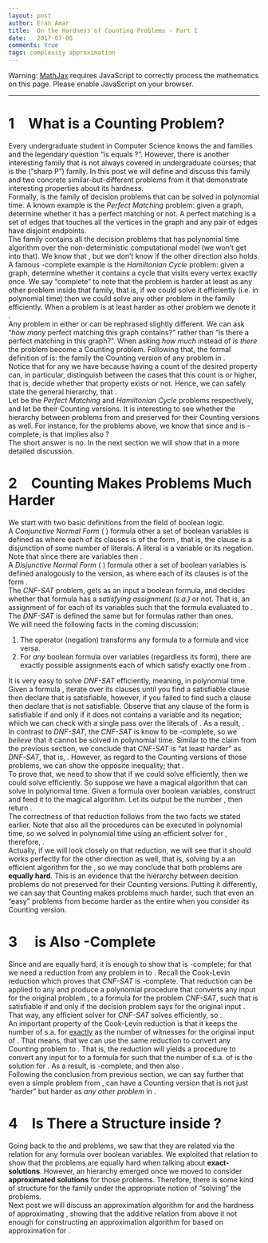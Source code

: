 ```yaml
---
layout: post
author: Eran Amar
title:  On the Hardness of Counting Problems - Part 1
date:   2017-07-06
comments: true
tags: complexity approximation
---
```



<script type="math/tex">
\newcommand{\lyxlock}{}
</script>
<noscript>
<div class="warning">
Warning: <a href="http://www.mathjax.org/">MathJax</a> requires JavaScript to correctly process the mathematics on this page. Please enable JavaScript on your browser.
</div><hr>
</hr></noscript>



<h1 class="Section">
<a class="toc" name="toc-Section-1">1</a> What is a Counting Problem?
</h1>
<div class="Unindented">
Every undergraduate student in Computer Science knows the <span class="MathJax_Preview"><script type="math/tex">
\mathcal{P}
</script>
</span> and <span class="MathJax_Preview"><script type="math/tex">
\mathcal{NP}
</script>
</span> families and the legendary question “is <span class="MathJax_Preview"><script type="math/tex">
\mathcal{P}
</script>
</span> equals <span class="MathJax_Preview"><script type="math/tex">
\mathcal{NP}
</script>
</span>?”. However, there is another interesting family that is not always covered in undergraduate courses; that is the <span class="MathJax_Preview"><script type="math/tex">
\#\mathcal{P}
</script>
</span> (“sharp P”) family. In this post we will define and discuss this family and two concrete similar-but-different problems from it that demonstrate interesting properties about its hardness. 
</div>
<div class="Indented">
Formally, <span class="MathJax_Preview"><script type="math/tex">
\mathcal{P}
</script>
</span> is the family of decision problems that can be solved in polynomial time. A known example is the <i>Perfect Matching</i> problem: given a graph, determine whether it has a perfect matching or not. A perfect matching is a set of edges that touches all the vertices in the graph and any pair of edges have disjoint endpoints.
</div>
<div class="Indented">
The family <span class="MathJax_Preview"><script type="math/tex">
\mathcal{NP}
</script>
</span> contains all the decision problems that has polynomial time algorithm over the non-deterministic computational model (we won’t get into that). We know that <span class="MathJax_Preview"><script type="math/tex">
\mathcal{P}\subseteq\mathcal{NP}
</script>
</span>, but we don’t know if the other direction also holds. A famous <span class="MathJax_Preview"><script type="math/tex">
\mathcal{NP}
</script>
</span>-complete example is the <i>Hamiltonian Cycle</i> problem: given a graph, determine whether it contains a cycle that visits every vertex exactly once. We say “complete” to note that the problem is harder at least as any other problem inside that family, that is, if we could solve it efficiently (i.e. in polynomial time) then we could solve any other problem in the family efficiently. When a problem <span class="MathJax_Preview"><script type="math/tex">
P_{1}
</script>
</span> is at least harder as other problem <span class="MathJax_Preview"><script type="math/tex">
P_{2}
</script>
</span> we denote it <span class="MathJax_Preview"><script type="math/tex">
P_{1}\ge P_{2}
</script>
</span>. 
</div>
<div class="Indented">
Any problem in either <span class="MathJax_Preview"><script type="math/tex">
\mathcal{P}
</script>
</span> or <span class="MathJax_Preview"><script type="math/tex">
\mathcal{NP}
</script>
</span> can be rephrased slightly different. We can ask “<i>how many</i> perfect matching this graph contains?” rather than “is there a perfect matching in this graph?”. When asking<i> how much</i> instead of <i>is there</i> the problem become a Counting problem. Following that, the formal definition of <span class="MathJax_Preview"><script type="math/tex">
\#\mathcal{P}
</script>
</span> is: the family the Counting version of any problem in <span class="MathJax_Preview"><script type="math/tex">
\mathcal{NP}
</script>
</span>.
</div>
<div class="Indented">
Notice that for any <span class="MathJax_Preview"><script type="math/tex">
P\in\mathcal{P}\cup\mathcal{NP}
</script>
</span> we have <span class="MathJax_Preview"><script type="math/tex">
P\le\#P
</script>
</span> because having a count of the desired property can, in particular, distinguish between the cases that this count is <span class="MathJax_Preview"><script type="math/tex">
0
</script>
</span> or higher, that is, decide whether that property exists or not. Hence, we can safely state the general hierarchy, that <span class="MathJax_Preview"><script type="math/tex">
\mathcal{P}\le\mathcal{NP}\le\#\mathcal{P}
</script>
</span>.
</div>
<div class="Indented">
Let <span class="MathJax_Preview"><script type="math/tex">
P_{1},P_{2}
</script>
</span> be the <i>Perfect Matching</i> and <i>Hamiltonian Cycle</i> problems respectively, and let <span class="MathJax_Preview"><script type="math/tex">
\#P_{1},\#P_{2}
</script>
</span> be their Counting versions. It is interesting to see whether the hierarchy between problems from <span class="MathJax_Preview"><script type="math/tex">
\mathcal{P}
</script>
</span> and <span class="MathJax_Preview"><script type="math/tex">
\mathcal{NP}
</script>
</span> preserved for their Counting versions as well. For instance, for the problems above, we know that <span class="MathJax_Preview"><script type="math/tex">
P_{1}\le P_{2}
</script>
</span> since <span class="MathJax_Preview"><script type="math/tex">
\mathcal{P}\subseteq\mathcal{NP}
</script>
</span> and <span class="MathJax_Preview"><script type="math/tex">
P_{2}
</script>
</span> is <span class="MathJax_Preview"><script type="math/tex">
\mathcal{NP}
</script>
</span>-complete, is that implies also <span class="MathJax_Preview"><script type="math/tex">
\#P_{1}\le\#P_{2}
</script>
</span>?
</div>
<div class="Indented">
The short answer is no. In the next section we will show that in a more detailed discussion.
</div>
<h1 class="Section">
<a class="toc" name="toc-Section-2">2</a> Counting Makes Problems Much Harder
</h1>
<div class="Unindented">
We start with two basic definitions from the field of boolean logic.
</div>
<div class="Definition">
A <i>Conjunctive Normal Form</i> (<span class="MathJax_Preview"><script type="math/tex">
CNF
</script>
</span>) formula <span class="MathJax_Preview"><script type="math/tex">
\phi
</script>
</span> other a set of <span class="MathJax_Preview"><script type="math/tex">
n
</script>
</span> boolean variables is defined as <span class="MathJax_Preview">
<script type="math/tex;mode=display">

\phi=\bigwedge_{i=1}^{m}C_{i}

</script>
</span>
where each of its <span class="MathJax_Preview"><script type="math/tex">
m
</script>
</span> clauses is of the form <span class="MathJax_Preview"><script type="math/tex">
C_{i}=\bigvee_{j=1}^{\left|C_{i}\right|}\ell_{i,j}
</script>
</span>, that is, the clause is a disjunction of some number of literals. A literal <span class="MathJax_Preview"><script type="math/tex">
\ell_{i,j}
</script>
</span> is a variable or its negation. Note that since there are <span class="MathJax_Preview"><script type="math/tex">
n
</script>
</span> variables then <span class="MathJax_Preview"><script type="math/tex">
\left|C_{i}\right|\le2n
</script>
</span>.
</div>
<div class="Unindented">

</div>
<div class="Definition">
A <i>Disjunctive Normal Form</i> (<span class="MathJax_Preview"><script type="math/tex">
DNF
</script>
</span>) formula <span class="MathJax_Preview"><script type="math/tex">
\psi
</script>
</span> other a set of <span class="MathJax_Preview"><script type="math/tex">
n
</script>
</span> boolean variables is defined analogously to the <span class="MathJax_Preview"><script type="math/tex">
CNF
</script>
</span> version, as <span class="MathJax_Preview">
<script type="math/tex;mode=display">

\psi=\bigvee_{i=1}^{m}C_{i}

</script>
</span>
where each of its <span class="MathJax_Preview"><script type="math/tex">
m
</script>
</span> clauses is of the form <span class="MathJax_Preview"><script type="math/tex">
C_{i}=\bigwedge_{j=1}^{\left|C_{i}\right|}\ell_{i,j}
</script>
</span>.
</div>
<div class="Unindented">
The <i>CNF-SAT</i> problem, gets as an input a <span class="MathJax_Preview"><script type="math/tex">
CNF
</script>
</span> boolean formula, and decides whether that formula has a <i>satisfying assignment (s.a.)</i> or not. That is, an assignment of <span class="MathJax_Preview"><script type="math/tex">
True/False
</script>
</span> for each of its variables such that the formula evaluated to <span class="MathJax_Preview"><script type="math/tex">
True
</script>
</span>. The <i>DNF-SAT</i> is defined the same but for <span class="MathJax_Preview"><script type="math/tex">
DNF
</script>
</span> formulas rather than <span class="MathJax_Preview"><script type="math/tex">
CNF
</script>
</span> ones.
</div>
<div class="Indented">
We will need the following facts in the coming discussion:
</div>
<ol>
<li>
The <span class="MathJax_Preview"><script type="math/tex">
\neg
</script>
</span> operator (negation) transforms any <span class="MathJax_Preview"><script type="math/tex">
CNF
</script>
</span> formula <span class="MathJax_Preview"><script type="math/tex">
\phi
</script>
</span> to a <span class="MathJax_Preview"><script type="math/tex">
DNF
</script>
</span> formula and vice versa. 
</li>
<li>
For <i>any</i> boolean formula <span class="MathJax_Preview"><script type="math/tex">
\phi
</script>
</span> over <span class="MathJax_Preview"><script type="math/tex">
n
</script>
</span> variables (regardless its form), there are exactly <span class="MathJax_Preview"><script type="math/tex">
2^{n}
</script>
</span> possible assignments each of which satisfy exactly one from <span class="MathJax_Preview"><script type="math/tex">
\left\{ \phi,\neg\phi\right\} 
</script>
</span>. 
</li>
</ol>
<div class="Unindented">

</div>
<div class="Indented">
It is very easy to solve <i>DNF-SAT</i> efficiently, meaning, in polynomial time. Given a <span class="MathJax_Preview"><script type="math/tex">
DNF
</script>
</span> formula <span class="MathJax_Preview"><script type="math/tex">
\psi
</script>
</span>, iterate over its clauses until you find a satisfiable clause then declare that <span class="MathJax_Preview"><script type="math/tex">
\psi
</script>
</span> is satisfiable, however, if you failed to find such a clause then declare that <span class="MathJax_Preview"><script type="math/tex">
\psi
</script>
</span> is not satisfiable. Observe that any clause of the form <span class="MathJax_Preview"><script type="math/tex">
C_{i}=\bigwedge_{j=1}^{\left|C_{i}\right|}\ell_{i,j}
</script>
</span> is satisfiable if and only if it does not contains a variable and its negation; which we can check with a single pass over the literals of <span class="MathJax_Preview"><script type="math/tex">
C_{i}
</script>
</span>. As a result, <span class="MathJax_Preview"><script type="math/tex">
DNFSAT\in\mathcal{P}
</script>
</span>.
</div>
<div class="Indented">
In contrast to <i>DNF-SAT</i>, the <i>CNF-SAT</i> is know to be <span class="MathJax_Preview"><script type="math/tex">
\mathcal{NP}
</script>
</span>-complete, so we <i>believe</i> that it cannot be solved in polynomial time. Similar to the claim from the previous section, we conclude that <i>CNF-SAT</i> is “at least harder” as <i>DNF-SAT</i>, that is, <span class="MathJax_Preview"><script type="math/tex">
DNFSAT\le CNFSAT
</script>
</span>. However, as regard to the Counting versions of those problems, we can show the opposite inequality; that <span class="MathJax_Preview"><script type="math/tex">
\#CNFSAT\le\#DNFSAT
</script>
</span>. 
</div>
<div class="Indented">
To prove that, we need to show that if we could solve <span class="MathJax_Preview"><script type="math/tex">
\#DNFSAT
</script>
</span> efficiently, then we could solve <span class="MathJax_Preview"><script type="math/tex">
\#CNFSAT
</script>
</span> efficiently. So suppose we have a magical algorithm that can solve <span class="MathJax_Preview"><script type="math/tex">
\#DNFSAT
</script>
</span> in polynomial time. Given a <span class="MathJax_Preview"><script type="math/tex">
CNF
</script>
</span> formula <span class="MathJax_Preview"><script type="math/tex">
\phi
</script>
</span> over <span class="MathJax_Preview"><script type="math/tex">
n
</script>
</span> boolean variables, construct <span class="MathJax_Preview"><script type="math/tex">
\psi=\neg\phi
</script>
</span> and feed it to the magical algorithm. Let its output be the number <span class="MathJax_Preview"><script type="math/tex">
t
</script>
</span>, then return <span class="MathJax_Preview"><script type="math/tex">
2^{n}-t
</script>
</span>. 
</div>
<div class="Indented">
The correctness of that reduction follows from the two facts we stated earlier. Note that also all the procedures can be executed in polynomial time, so we solved <span class="MathJax_Preview"><script type="math/tex">
\#CNFSAT
</script>
</span> in polynomial time using an efficient solver for <span class="MathJax_Preview"><script type="math/tex">
\#DNFSAT
</script>
</span>, therefore, <span class="MathJax_Preview"><script type="math/tex">
\#CNFSAT\le\#DNFSAT
</script>
</span>.
</div>
<div class="Indented">
Actually, if we will look closely on that reduction, we will see that it should works perfectly for the other direction as well, that is, solving <span class="MathJax_Preview"><script type="math/tex">
\#DNFSAT
</script>
</span> by a an efficient algorithm for the <span class="MathJax_Preview"><script type="math/tex">
\#CNFSAT
</script>
</span>, so we may conclude that both problems are <b>equally hard</b>. This is an evidence that the hierarchy between decision problems do not preserved for their Counting versions. Putting it differently, we can say that Counting makes problems much harder, such that even an “easy” problems from <span class="MathJax_Preview"><script type="math/tex">
\mathcal{P}
</script>
</span> become harder as the entire <span class="MathJax_Preview"><script type="math/tex">
\mathcal{NP}
</script>
</span> when you consider its Counting version.
</div>
<h1 class="Section">
<a class="toc" name="toc-Section-3">3</a> <span class="MathJax_Preview"><script type="math/tex">
\#DNF
</script>
</span> is Also <span class="MathJax_Preview"><script type="math/tex">
\#\mathcal{P}
</script>
</span>-Complete
</h1>
<div class="Unindented">
Since <span class="MathJax_Preview"><script type="math/tex">
\#DNF
</script>
</span> and <span class="MathJax_Preview"><script type="math/tex">
\#CNF
</script>
</span> are equally hard, it is enough to show that <span class="MathJax_Preview"><script type="math/tex">
\#CNF
</script>
</span> is <span class="MathJax_Preview"><script type="math/tex">
\#\mathcal{P}
</script>
</span>-complete; for that we need a reduction from any problem in <span class="MathJax_Preview"><script type="math/tex">
\#\mathcal{P}
</script>
</span> to <span class="MathJax_Preview"><script type="math/tex">
\#CNF
</script>
</span>. Recall the Cook-Levin reduction which proves that <i>CNF-SAT</i> is <span class="MathJax_Preview"><script type="math/tex">
\mathcal{NP}
</script>
</span>-complete. That reduction can be applied to any <span class="MathJax_Preview"><script type="math/tex">
P\in\mathcal{NP}
</script>
</span> and produce a polynomial procedure that converts any input <span class="MathJax_Preview"><script type="math/tex">
x
</script>
</span> for the original problem <span class="MathJax_Preview"><script type="math/tex">
P
</script>
</span>, to a <span class="MathJax_Preview"><script type="math/tex">
CNF
</script>
</span> formula <span class="MathJax_Preview"><script type="math/tex">
\phi
</script>
</span> for the problem <i>CNF-SAT</i>, such that <span class="MathJax_Preview"><script type="math/tex">
\phi
</script>
</span> is satisfiable if and only if the decision problem <span class="MathJax_Preview"><script type="math/tex">
P
</script>
</span> says <span class="MathJax_Preview"><script type="math/tex">
Yes
</script>
</span> for the original input <span class="MathJax_Preview"><script type="math/tex">
x
</script>
</span>. That way, any efficient solver for <i>CNF-SAT</i> solves <span class="MathJax_Preview"><script type="math/tex">
P
</script>
</span> efficiently, so <span class="MathJax_Preview"><script type="math/tex">
P\le CNFSAT
</script>
</span>. 
</div>
<div class="Indented">
An important property of the Cook-Levin reduction is that it keeps the number of s.a. for <span class="MathJax_Preview"><script type="math/tex">
\phi
</script>
</span> <u>exactly</u> as the number of witnesses for the original input <span class="MathJax_Preview"><script type="math/tex">
x
</script>
</span> of <span class="MathJax_Preview"><script type="math/tex">
P
</script>
</span>. That means, that we can use the same reduction to convert any Counting problem <span class="MathJax_Preview"><script type="math/tex">
\#P\in\#\mathcal{P}
</script>
</span> to <span class="MathJax_Preview"><script type="math/tex">
\#CNF
</script>
</span>. That is, the reduction will yields a procedure to convert any input <span class="MathJax_Preview"><script type="math/tex">
x
</script>
</span> for <span class="MathJax_Preview"><script type="math/tex">
\#P
</script>
</span> to a formula <span class="MathJax_Preview"><script type="math/tex">
\phi
</script>
</span> for <span class="MathJax_Preview"><script type="math/tex">
\#CNF
</script>
</span> such that the number of s.a. of <span class="MathJax_Preview"><script type="math/tex">
\phi
</script>
</span> is the solution for <span class="MathJax_Preview"><script type="math/tex">
\#P\left(x\right)
</script>
</span>. As a result, <span class="MathJax_Preview"><script type="math/tex">
\#CNF
</script>
</span> is <span class="MathJax_Preview"><script type="math/tex">
\#\mathcal{P}
</script>
</span>-complete, and then also <span class="MathJax_Preview"><script type="math/tex">
\#DNF
</script>
</span>.
</div>
<div class="Indented">
Following the conclusion from previous section, we can say further that even a simple problem from <span class="MathJax_Preview"><script type="math/tex">
\mathcal{P}
</script>
</span>, can have a Counting version that is not just “harder” but harder as <i>any other problem</i> in <span class="MathJax_Preview"><script type="math/tex">
\#\mathcal{P}
</script>
</span>.
</div>
<h1 class="Section">
<a class="toc" name="toc-Section-4">4</a> Is There a Structure inside <span class="MathJax_Preview"><script type="math/tex">
\#\mathcal{P}
</script>
</span>?
</h1>
<div class="Unindented">
Going back to the <span class="MathJax_Preview"><script type="math/tex">
\#CNF
</script>
</span> and <span class="MathJax_Preview"><script type="math/tex">
\#DNF
</script>
</span> problems, we saw that they are related via the relation <span class="MathJax_Preview">
<script type="math/tex;mode=display">

\#CNF\left(\phi\right)+\#DNF\left(\neg\phi\right)=2^{n}

</script>
</span>
 for any <span class="MathJax_Preview"><script type="math/tex">
CNF
</script>
</span> formula <span class="MathJax_Preview"><script type="math/tex">
\phi
</script>
</span> over <span class="MathJax_Preview"><script type="math/tex">
n
</script>
</span> boolean variables. We exploited that relation to show that the problems are equally hard when talking about <b>exact-solutions</b>. However, an hierarchy emerged once we moved to consider<b> approximated solutions</b> for those problems. Therefore, there is some kind of structure for the family <span class="MathJax_Preview"><script type="math/tex">
\#\mathcal{P}
</script>
</span> under the appropriate notion of “solving” the problems.
</div>
<div class="Indented">
Next post we will discuss an approximation algorithm for <span class="MathJax_Preview"><script type="math/tex">
\#DNF
</script>
</span> and the hardness of approximating <span class="MathJax_Preview"><script type="math/tex">
\#CNF
</script>
</span>, showing that the additive relation from above it not enough for constructing an approximation algorithm for <span class="MathJax_Preview"><script type="math/tex">
\#CNF
</script>
</span> based on approximation for <span class="MathJax_Preview"><script type="math/tex">
\#DNF
</script>
</span>.
</div>
